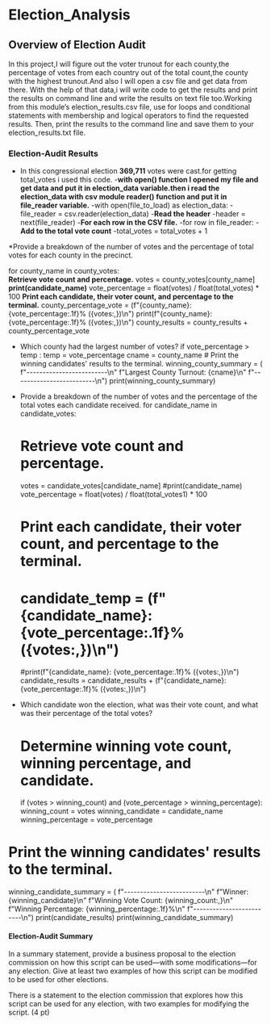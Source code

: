 # Election_Analysis
## Overview of Election Audit
In this project,I will figure out the voter trunout for each county,the percentage of votes from each country out of the total count,the county with the highest trunout.And also I will open a csv file and get  data from there. With the help of that data,i will write code to get the results and print the results on command line and write the results on text file too.Working from this module’s election_results.csv file, use for loops and conditional statements with membership and logical operators to find the requested results. Then, print the results to the command line and save them to your election_results.txt file.

### Election-Audit Results

*  In this congressional election  **369,711** votes were cast.for getting total_votes i used this code.
-**with open() function I opened my file and get data and put  it in election_data variable.then i read the election_data with csv module reader() function and put it in            file_reader variable.**
-with open(file_to_load) as election_data:
-file_reader = csv.reader(election_data)
-**Read the header**
-header = next(file_reader)
-**For each row in the CSV file.**
-for row in file_reader:
-**Add to the total vote count**
-total_votes = total_votes + 1
      
*Provide a breakdown of the number of votes and the percentage of total votes for each county in the precinct.

for county_name in county_votes:  
    **Retrieve vote count and percentage.**
    votes = county_votes[county_name]
    **print(candidate_name)**
    vote_percentage = float(votes) / float(total_votes) * 100
    **Print each candidate, their voter count, and percentage to the terminal.**
    county_percentage_vote = (f"{county_name}: {vote_percentage:.1f}% ({votes:,})\n")
    print(f"{county_name}: {vote_percentage:.1f}% ({votes:,})\n")
    county_results = county_results + county_percentage_vote  
    
* Which county had the largest number of votes?
   if  vote_percentage > temp :
      temp = vote_percentage
      cname = county_name
        # Print the winning candidates' results to the terminal.
winning_county_summary = (
    f"-------------------------\n"
    f"Largest County Turnout: {cname}\n"
    f"-------------------------\n")
print(winning_county_summary)

* Provide a breakdown of the number of votes and the percentage of the total votes each candidate received.
   for candidate_name in candidate_votes:
    # Retrieve vote count and percentage.
    votes = candidate_votes[candidate_name]
    #print(candidate_name)
    vote_percentage = float(votes) / float(total_votes1) * 100
    # Print each candidate, their voter count, and percentage to the terminal.
    # candidate_temp = (f"{candidate_name}: {vote_percentage:.1f}% ({votes:,})\n")
    #print(f"{candidate_name}: {vote_percentage:.1f}% ({votes:,})\n")
    candidate_results = candidate_results + (f"{candidate_name}: {vote_percentage:.1f}% ({votes:,})\n")
* Which candidate won the election, what was their vote count, and what was their percentage of the total votes?
   # Determine winning vote count, winning percentage, and candidate.
    if (votes > winning_count) and (vote_percentage > winning_percentage):
        winning_count = votes
        winning_candidate = candidate_name
        winning_percentage = vote_percentage
# Print the winning candidates' results to the terminal.
winning_candidate_summary = (
    f"-------------------------\n"
    f"Winner: {winning_candidate}\n"
    f"Winning Vote Count: {winning_count:,}\n"
    f"Winning Percentage: {winning_percentage:.1f}%\n"
    f"-------------------------\n")
print(candidate_results) 
print(winning_candidate_summary)




#### Election-Audit Summary
In a summary statement, provide a business proposal to the election commission on how this script can be used—with some modifications—for any election. Give at least two examples of how this script can be modified to be used for other elections.

There is a statement to the election commission that explores how this script can be used for any election, with two examples for modifying the script. (4 pt)
